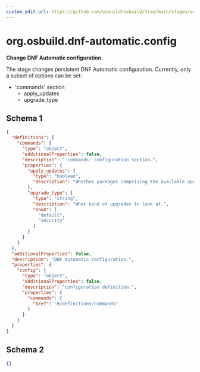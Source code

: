 ```yaml
---
custom_edit_url: https://github.com/osbuild/osbuild/tree/main/stages/org.osbuild.dnf-automatic.config.meta.json
---
```

# org.osbuild.dnf-automatic.config
<!--
[//]: # ( DO NOT MODIFY THIS FILE! )
[//]: # ( This content is generated by `scripts/pull_osbuild_modules.py` )
[//]: # ( Rather change the source of this: https://github.com/osbuild/osbuild/tree/main/stages/org.osbuild.dnf-automatic.config.meta.json )
-->

**Change DNF Automatic configuration.**

The stage changes persistent DNF Automatic configuration. Currently, only
a subset of options can be set:
  - 'commands' section
    - apply_updates
    - upgrade_type

## Schema 1

```json
{
  "definitions": {
    "commands": {
      "type": "object",
      "additionalProperties": false,
      "description": "'commands' configuration section.",
      "properties": {
        "apply_updates": {
          "type": "boolean",
          "description": "Whether packages comprising the available updates should be installed."
        },
        "upgrade_type": {
          "type": "string",
          "description": "What kind of upgrades to look at.",
          "enum": [
            "default",
            "security"
          ]
        }
      }
    }
  },
  "additionalProperties": false,
  "description": "DNF Automatic configuration.",
  "properties": {
    "config": {
      "type": "object",
      "additionalProperties": false,
      "description": "configuration definition.",
      "properties": {
        "commands": {
          "$ref": "#/definitions/commands"
        }
      }
    }
  }
}
```

## Schema 2

```json
{}
```
